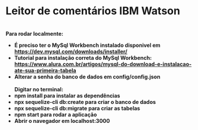 <b><h1> Leitor de comentários IBM Watson </h1>
<br>
Para rodar localmente:
<br>
- É preciso ter o MySql Workbench instalado disponivel em https://dev.mysql.com/downloads/installer/
- Tutorial para instalação correta do MySql Workbench: https://www.alura.com.br/artigos/mysql-do-download-e-instalacao-ate-sua-primeira-tabela
- Alterar a senha do banco de dados em config/config.json
<br><br>
Digitar no terminal:<br>
- <b> npm install </b> para instalar as dependências 
- <b> npx sequelize-cli db:create </b>para criar o banco de dados
- <b>npx sequelize-cli db:migrate </b>para criar as tabelas
- <b>npm start</b> para rodar a aplicação
- Abrir o navegador em localhost:3000  
